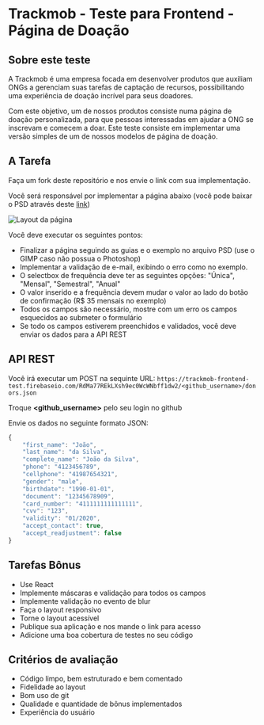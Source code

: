 
# **Trackmob - Teste para Frontend - Página de Doação**

## Sobre este teste

A Trackmob é uma empresa focada em desenvolver produtos que auxiliam ONGs a gerenciam suas tarefas de captação de recursos, possibilitando uma experiência de doação incrível para seus doadores.

Com este objetivo, um de nossos produtos consiste numa página de doação personalizada, para que pessoas interessadas em ajudar a ONG se inscrevam e comecem a doar.
Este teste consiste em implementar uma versão simples de um de nossos modelos de página de doação.

## A Tarefa

Faça um fork deste repositório e nos envie o link com sua implementação.

Você será responsável por implementar a página abaixo (você pode baixar o PSD através deste [link](https://drive.google.com/file/d/0B6UrrFcFJAjXRHdNZUJTYnJsd2s/view?usp=sharing))

![Layout da página](https://lh5.googleusercontent.com/XLr4dXrm4t-0YU8b92N_mqSnp7AjGn2f2JY0cdNHPuWvXu0thnE1_rfOgqkRK62chMvhqvBsPyIc2fk=w1920-h983-rw)

Você deve executar os seguintes pontos:

- Finalizar a página seguindo as guias e o exemplo no arquivo PSD (use o GIMP caso não possua o Photoshop)
- Implementar a validação de e-mail, exibindo o erro como no exemplo.
- O selectbox de frequência deve ter as seguintes opções: "Única", "Mensal", "Semestral", "Anual"
- O valor inserido e a frequência devem mudar o valor ao lado do botão de confirmação (R$ 35 mensais no exemplo)
- Todos os campos são necessário, mostre com um erro os campos esquecidos ao submeter o formulário
- Se todo os campos estiverem preenchidos e validados, você deve enviar os dados para a API REST

## API REST

Você irá executar um POST na sequinte URL:
`https://trackmob-frontend-test.firebaseio.com/RdMa77REkLXsh9ec0WcWNbff1dw2/<github_username>/donors.json`

Troque **<github_username>** pelo seu login no github

Envie os dados no seguinte formato JSON:
```javascript
{
	"first_name": "João",
	"last_name": "da Silva",
	"complete_name": "João da Silva",
	"phone": "4123456789",
	"cellphone": "41987654321",
	"gender": "male",
	"birthdate": "1990-01-01",
	"document": "12345678909",
	"card_number": "4111111111111111",
	"cvv": "123",
	"validity": "01/2020",
	"accept_contact": true,
	"accept_readjustment": false
}
```

## Tarefas Bônus

- Use React
- Implemente máscaras e validação para todos os campos
- Implemente validação no evento de blur
- Faça o layout responsivo
- Torne o layout acessível
- Publique sua aplicação e nos mande o link para acesso
- Adicione uma boa cobertura de testes no seu código

## Critérios de avaliação

- Código limpo, bem estruturado e bem comentado
- Fidelidade ao layout
- Bom uso de git
- Qualidade e quantidade de bônus implementados
- Experiência do usuário
